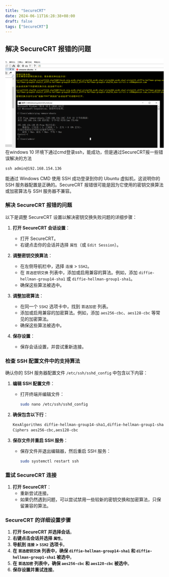 ```yaml
---
title: "SecureCRT"
date: 2024-06-11T16:28:38+08:00
draft: false
tags: ["SecureCRT"]
---
```

## 解决 SecureCRT 报错的问题

![img.png](img.png)
在windows 10 环境下通过cmd登录ssh，能成功，但是通过SecureCRT报一些错误解决的方法
```shell
ssh admin@192.168.154.136 
```
能通过 Windows CMD 使用 SSH 成功登录到你的 Ubuntu 虚拟机，这说明你的 SSH 服务器配置是正确的。SecureCRT 报错很可能是因为它使用的密钥交换算法或加密算法与 SSH 服务器不兼容。


### 解决 SecureCRT 报错的问题

以下是调整 SecureCRT 设置以解决密钥交换失败问题的详细步骤：

1. **打开 SecureCRT 会话设置**：
    - 打开 SecureCRT。
    - 右键点击你的会话并选择 `属性`（或 `Edit Session`）。

2. **调整密钥交换算法**：
    - 在左侧导航栏中，选择 `连接` > `SSH2`。
    - 在 `首选密钥交换` 列表中，添加或启用兼容的算法。例如，添加 `diffie-hellman-group14-sha1` 或 `diffie-hellman-group1-sha1`。
    - 确保这些算法被选中。

3. **调整加密算法**：
    - 在同一个 `SSH2` 选项卡中，找到 `首选加密` 列表。
    - 添加或启用兼容的加密算法。例如，添加 `aes256-cbc`、`aes128-cbc` 等常见的加密算法。
    - 确保这些算法被选中。

4. **保存设置**：
    - 保存会话设置，并尝试重新连接。

### 检查 SSH 配置文件中的支持算法

确认你的 SSH 服务器配置文件 `/etc/ssh/sshd_config` 中包含以下内容：

1. **编辑 SSH 配置文件**：
    - 打开终端并编辑文件：
      ```sh
      sudo nano /etc/ssh/sshd_config
      ```

2. **确保包含以下行**：
   ```sh
   KexAlgorithms diffie-hellman-group14-sha1,diffie-hellman-group1-sha1
   Ciphers aes256-cbc,aes128-cbc
   ```

3. **保存文件并重启 SSH 服务**：
    - 保存文件并退出编辑器，然后重启 SSH 服务：
      ```sh
      sudo systemctl restart ssh
      ```

### 重试 SecureCRT 连接

1. **打开 SecureCRT**：
    - 重新尝试连接。
    - 如果仍然遇到问题，可以尝试禁用一些较新的密钥交换和加密算法，只保留兼容的算法。

### SecureCRT 的详细设置步骤

1. **打开 SecureCRT 并选择会话**。
2. **右键点击会话并选择 `属性`**。
3. **导航到 `连接` > `SSH2` 选项卡**。
4. **在 `首选密钥交换` 列表中，确保 `diffie-hellman-group14-sha1` 和 `diffie-hellman-group1-sha1` 被选中**。
5. **在 `首选加密` 列表中，确保 `aes256-cbc` 和 `aes128-cbc` 被选中**。
6. **保存设置并重试连接**。

